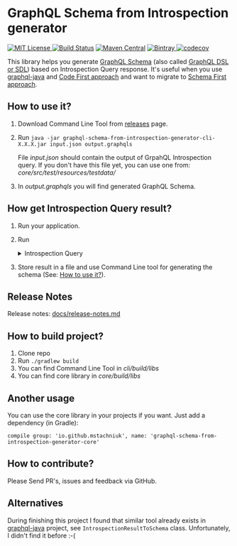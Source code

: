 # GraphQL Schema from Introspection generator

[![MIT License](http://img.shields.io/badge/license-MIT-green.svg) ](https://github.com/mstachniuk/graphql-schema-from-introspection-generator/blob/master/LICENSE)
[![Build Status](https://travis-ci.org/mstachniuk/graphql-schema-from-introspection-generator.svg?branch=master)](https://travis-ci.org/mstachniuk/graphql-schema-from-introspection-generator)
[![Maven Central](https://img.shields.io/maven-central/v/io.github.mstachniuk/graphql-schema-from-introspection-generator-core.svg)](https://search.maven.org/artifact/io.github.mstachniuk/graphql-schema-from-introspection-generator-core)
[![Bintray](https://api.bintray.com/packages/mstachniuk/mstachniuk-maven-repo/maven/images/download.svg) ](https://bintray.com/mstachniuk/mstachniuk-maven-repo/maven/_latestVersion)
[![codecov](https://codecov.io/gh/mstachniuk/graphql-schema-from-introspection-generator/branch/master/graph/badge.svg)](https://codecov.io/gh/mstachniuk/graphql-schema-from-introspection-generator)

This library helps you generate [GraphQL Schema](https://graphql.org/learn/schema/) (also called [GraphQL DSL or SDL](https://graphql-java.readthedocs.io/en/latest/schema.html)) based on Introspection Query response. 
It's useful when you use [graphql-java](https://github.com/graphql-java/graphql-java) and [Code First approach](https://graphql-java.readthedocs.io/en/latest/schema.html#creating-a-schema-programmatically) and want to migrate to [Schema First approach](https://graphql-java.readthedocs.io/en/latest/schema.html#creating-a-schema-using-the-sdl).

## How to use it?

1. Download Command Line Tool from [releases](https://github.com/mstachniuk/graphql-schema-from-introspection-generator/releases) page.
2. Run `java -jar graphql-schema-from-introspection-generator-cli-X.X.X.jar input.json output.graphqls`

   File *input.json* should contain the output of GrpahQL Introspection query.
   If you don't have this file yet, you can use one from: *core/src/test/resources/testdata/*   
3. In *output.graphqls* you will find generated GraphQL Schema.

## How get Introspection Query result?

1. Run your application.
2. Run 
   <details>
     <summary>Introspection Query</summary>
     
   ```
       query IntrospectionQuery {
         __schema {
           queryType { name }
           mutationType { name }
           subscriptionType { name }
           types {
             ...FullType
           }
           directives {
             name
             description
             locations
             args {
               ...InputValue
             }
           }
         }
       }
     
       fragment FullType on __Type {
         kind
         name
         description
         fields(includeDeprecated: true) {
           name
           description
           args {
             ...InputValue
           }
           type {
             ...TypeRef
           }
           isDeprecated
           deprecationReason
         }
         inputFields {
           ...InputValue
         }
         interfaces {
           ...TypeRef
         }
         enumValues(includeDeprecated: true) {
           name
           description
           isDeprecated
           deprecationReason
         }
         possibleTypes {
           ...TypeRef
         }
       }
     
       fragment InputValue on __InputValue {
         name
         description
         type { ...TypeRef }
         defaultValue
       }
     
       fragment TypeRef on __Type {
         kind
         name
         ofType {
           kind
           name
           ofType {
             kind
             name
             ofType {
               kind
               name
               ofType {
                 kind
                 name
                 ofType {
                   kind
                   name
                   ofType {
                     kind
                     name
                     ofType {
                       kind
                       name
                     }
                   }
                 }
               }
             }
           }
         }
       }
   ```
   
   This query based on Introspection Queries in [graphql-java](https://github.com/graphql-java/graphql-java) and [GraphiQL](https://github.com/graphql/graphiql) projects.
   
   </details>

3. Store result in a file and use Command Line tool for generating the schema (See: [How to use it?](#how-to-use-it)).



## Release Notes

Release notes: [docs/release-notes.md](/docs/release-notes.md)

## How to build project?

1. Clone repo
2. Run `./gradlew build`
3. You can find Command Line Tool in *cli/build/libs*
4. You can find core library in *core/build/libs*

## Another usage

You can use the core library in your projects if you want. Just add a dependency (in Gradle):

`compile group: 'io.github.mstachniuk', name: 'graphql-schema-from-introspection-generator-core'`

## How to contribute? 

Please Send PR's, issues and feedback via GitHub. 

## Alternatives

During finishing this project I found that similar tool already exists in 
[graphql-java](https://github.com/graphql-java/graphql-java) project, see `IntrospectionResultToSchema` class.
Unfortunately, I didn't find it before :-( 
